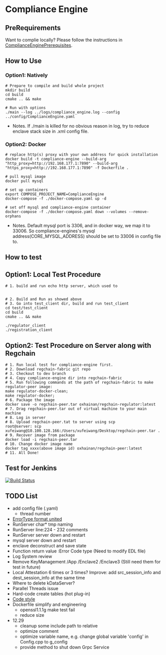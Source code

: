 # Compliance Engine

## PreRequirements

Want to complie locally? Please follow the instructions in [ComplianceEnginePrerequisites](./docs/ComplianceEnginePrerequisites.md).

## How to Use

### Option1: Natively
```shell
# Prepare to compile and build whole project
mkdir build
cd build
cmake .. && make

# Run with options
./main --log ../logs/compliance_engine.log --config ../config/ComplianceEngine.yaml

```
- Notes. 
    If ./main is killed for no obvious reason in log, try to reduce enclave stack size in .xml config file.

### Option2: Docker
```shell
# replace http(s) proxy with your own address for quick installation
docker build -t compliance-engine --build-arg "http_proxy=http://192.168.177.1:7890" --build-arg "https_proxy=http://192.168.177.1:7890" -f Dockerfile .

# pull mysql image
docker pull mysql

# set up containers
export COMPOSE_PROJECT_NAME=ComplianceEngine
docker-compose -f ./docker-compose.yaml up -d

# set off mysql and compliance-engine container
docker-compose -f ./docker-compose.yaml down --volumes --remove-orphans
```
- Notes. 
    Default mysql port is 3306, and in docker way, we map it to 33006. So compliance-engines's mysql address(CORE_MYSQL_ADDRESS) should be set to 33006 in config file to.
## How to test

## Option1: Local Test Procedure
```shell
# 1. build and run echo http server, which used to 


# 2. Build and Run as showed above
# 3. Go into test_client dir, build and run test_client
cd test/test_client
cd build
cmake .. && make

./regulator_client
./registration_client
```

## Option2: Test Procedure on Server along with Regchain
```shell
# 1. Run local test for compliance-engine first.
# 2. Download regchain-fabric git repo
# 3. Checkout to dev branch
# 4. Copy compliance-engine dir into regchain-fabric
# 5. Run following commands at the path of regchain-fabric to make regulator-peer image:
make regulator-docker-clean;
make regulator-docker;
# 6. Package the image
docker save -o regchain-peer.tar oxhainan/regchain-regulator:latest
# 7. Drag regchain-peer.tar out of virtual machine to your main machine
# 8. Log in server
# 8. Upload regchain-peer.tat to server using scp
root@server: scp xufeiwang@10.100.128.166:/Users/xufeiwang/Desktop/regchain-peer.tar .
# 9. Recover image from package
docker load -i regchain-peer.tar
# 10. Change docker image name
docker tag xxxx(above image id) oxhainan/regchain-peer:latest
# 11. All Done!
```

## Test for Jenkins

[![Build Status](http://39.98.246.137:2280/buildStatus/icon?job=Compliance+Engine%2Fcode_review)](http://39.98.246.137:2280/job/Compliance%20Engine/job/code_review/)


## TODO List
- add config file (.yaml)
    - thread number
- [ErrorType format united](./ErrorCode_VS_Exception.md)
- RunServer char* tmp naming
- RunServer line:224 - 232 comments
- RunServer server down and restart
- mysql server down and restart
- enclave deconstruct and save state
- Function return value :Error Code type (Need to modify EDL file)
- Log System review
- Remove KeyManagement /App /Enclave2 /Enclave3 (Still need them for test in future)
- Local Attestation 6 times or 3 times? Improve: add src_session_info and dest_session_info at the same time
- Where to delete kDataServer? 
- Parallel Threads issue
- Hard-code create tables (hot plug-in)
- [Code style](./RuleEngine_CodeStyle_Checklist.md)
- Dockerfile simplify and engineering
  - openssl1.1.1g make test fail
  - reduce size 
- 12.29
  - cleanup some include path to relative
  - optimize comment
  - optimize variable name, e.g. change  global variable 'config' in Config.cpp to g_config
  - provide method to shut down Grpc Service
